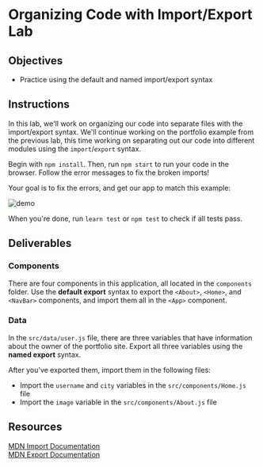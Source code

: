 # Organizing Code with Import/Export Lab

## Objectives

- Practice using the default and named import/export syntax

## Instructions

In this lab, we'll work on organizing our code into separate files with the
import/export syntax. We'll continue working on the portfolio example from the
previous lab, this time working on separating out our code into different
modules using the `import`/`export` syntax.

Begin with `npm install`. Then, run `npm start` to run your code in the browser.
Follow the error messages to fix the broken imports!

Your goal is to fix the errors, and get our app to match this example:

![demo](https://github.com/learn-co-curriculum/react-hooks-import-export-lab/raw/master/images/demo.png)

When you're done, run `learn test` or `npm test` to check if all tests pass.

## Deliverables

### Components

There are four components in this application, all located in the `components`
folder. Use the **default export** syntax to export the `<About>`, `<Home>`,
and `<NavBar>` components, and import them all in the `<App>` component.

### Data

In the `src/data/user.js` file, there are three variables that have information
about the owner of the portfolio site. Export all three variables using the
**named export** syntax.

After you've exported them, import them in the following files:

- Import the `username` and `city` variables in the `src/components/Home.js`
  file
- Import the `image` variable in the `src/components/About.js` file

## Resources

[MDN Import Documentation][import]  
[MDN Export Documentation][export]

[import]: https://developer.mozilla.org/en-US/docs/web/javascript/reference/statements/import
[export]: https://developer.mozilla.org/en-US/docs/web/javascript/reference/statements/export
